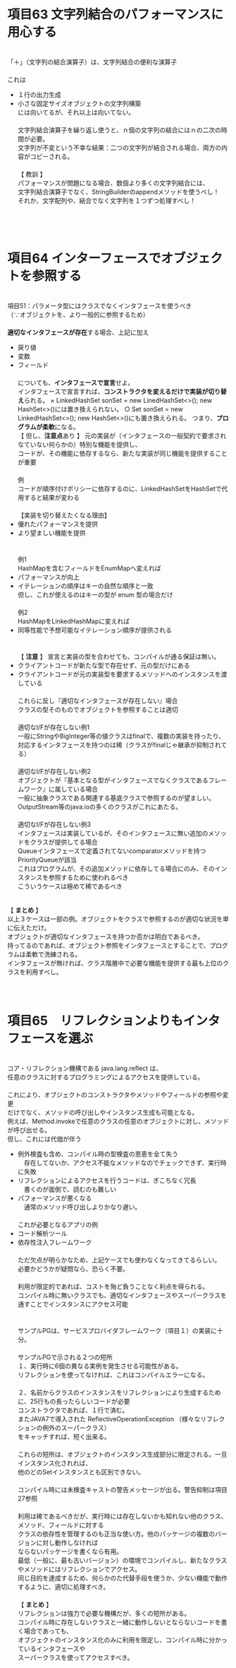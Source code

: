 # 項目63 文字列結合のパフォーマンスに用心する
　  
「＋」（文字列の結合演算子）は、文字列結合の便利な演算子  
　  
これは
- １行の出力生成
- 小さな固定サイズオブジェクトの文字列構築
　  
には向いてるが、それ以上は向いてない。
　  
　  
文字列結合演算子を繰り返し使うと、ｎ個の文字列の結合にはｎの二次の時間が必要。  
文字列が不変という不幸な結果：二つの文字列が結合される場合、両方の内容がコピーされる。  
　  
【 教訓 】  
	パフォーマンスが問題になる場合、数個より多くの文字列結合には、  
	文字列結合演算子でなく、StringBuilderのappendメソッドを使うべし！  
	それか、文字配列や、結合でなく文字列を１つずつ処理すべし！  
　  
　  
　  
# 項目64 インターフェースでオブジェクトを参照する
　  
項目51：パラメータ型にはクラスでなくインタフェースを使うべき  
（∵オブジェクトを、より一般的に参照するため）  
　  
**適切なインタフェースが存在**する場合、上記に加え  
- 戻り値
- 変数
- フィールド  
　  
についても、**インタフェースで宣言**せよ。
　  
インタフェースで宣言すれば、**コンストラクタを変えるだけで実装が切り替え**られる。
×	LinkedHashSet<Son> sonSet =	new LinedHashSet<>();
								new HashSet<>()には置き換えられない。
○	Set<Son> sonSet =	new LinkedHashSet<>();
						new HashSet<>()にも置き換えられる。
つまり、**プログラムが柔軟**になる。
　  
【 但し、**注意点**あり 】
元の実装が（インタフェースの一般契約で要求されなていない何らかの）特別な機能を提供し、  
コードが、その機能に依存するなら、新たな実装が同じ機能を提供することが重要  
　  
例  
コードが順序付けポリシーに依存するのに、LinkedHashSetをHashSetで代用すると結果が変わる
　  
　  
【実装を切り替えたくなる理由】
- 優れたパフォーマンスを提供
- より望ましい機能を提供  
　  
　  
例1  
HashMapを含むフィールドをEnumMapへ変えれば  
- パフォーマンスが向上
- イテレーションの順序はキーの自然な順序と一致  
但し、これが使えるのはキーの型が enum 型の場合だけ  
　  
例2  
HashMapをLinkedHashMapに変えれば
- 同等性能で予想可能なイテレーション順序が提供される  
　  
　  
【 **注意** 】
宣言と実装の型を合わせても、コンパイルが通る保証は無い。　  
- クライアントコードが新たな型で存在せず、元の型だけにある  
- クライアントコードが元の実装型を要求するメソッドへのインスタンスを渡している
　  
　  
これらに反し『適切なインタフェースが存在しない』場合　  
クラスの型そのものでオブジェクトを参照することは適切　  
　  
適切なI/Fが存在しない例1  
一般にStringやBigInteger等の値クラスはfinalで、複数の実装を持ったり、  
対応するインタフェースを持つのは稀（クラスがfinalじゃ継承が抑制されてる）  
　  
適切なI/Fが存在しない例2  　  
オブジェクトが『基本となる型がインタフェースでなくクラスであるフレームワーク』に属している場合　  
一般に抽象クラスである関連する基底クラスで参照するのが望ましい。　  
OutputStream等のjava.ioの多くのクラスがこれにあたる。　  
　  
適切なI/Fが存在しない例3  　  
インタフェースは実装しているが、そのインタフェースに無い追加のメソッドをクラスが提供してる場合  
Queueインタフェースで定義されてないcomparatorメソッドを持つPriorityQueueが該当　  
これはプログラムが、その追加メソッドに依存してる場合にのみ、そのインスタンスを参照するために使われるべき  
こういうケースは極めて稀であるべき　  
　  

【 **まとめ** 】  
以上３ケースは一部の例。オブジェクトをクラスで参照するのが適切な状況を単に伝えただけ。　  
オブジェクトが適切なインタフェースを持つか否かは明白であるべき。　  
持ってるのであれば、オブジェクト参照をインタフェースとすることで、プログラムは柔軟で洗練される。　  
インタフェースが無ければ、クラス階層中で必要な機能を提供する最も上位のクラスを利用すべし。　  
　  
　  
# 項目65　リフレクションよりもインタフェースを選ぶ　  
　  
コア・リフレクション機構である java.lang.reflect は、  
任意のクラスに対するプログラミングによるアクセスを提供している。　  
　  
これにより、オブジェクトのコンストラクタやメソッドやフィールドの参照や変更　  
だけでなく、メソッドの呼び出しやインスタンス生成も可能となる。　  
例えば、Method.invokeで任意のクラスの任意のオブジェクトに対し、メソッドが呼び出せる。　  
但し、これには代価が伴う　  
- 例外検査も含め、コンパイル時の型検査の恩恵を全て失う　  
　存在してないか、アクセス不能なメソッドなのでチェックできず、実行時に失敗　  
- リフレクションによるアクセスを行うコードは、ぎこちなく冗長　  
　書くのが面倒で、読むのも難しい　  
- パフォーマンスが悪くなる　  
　通常のメソッド呼び出しよりかなり遅い。　  
　  
これが必要となるアプリの例　  
- コード解析ツール　  
- 依存性注入フレームワーク　  
　  
ただ欠点が明らかなため、上記ケースでも使わなくなってきてるらしい。　  
必要かどうかが疑問なら、恐らく不要。　  
　  
利用が限定的であれば、コストを殆ど負うことなく利点を得られる。　  
コンパイル時に無いクラスでも、適切なインタフェースやスーパークラスを通すことでインスタンスにアクセス可能　  
　  
　  
サンプルPGは、サービスプロバイダフレームワーク（項目１）の実装に十分。　  
　  
サンプルPGで示される２つの短所　  
１、実行時に6個の異なる実例を発生させる可能性がある。　  
リフレクションを使ってなければ、これはコンパイルエラーになる。　  
　  
２、名前からクラスのインスタンスをリフレクションにより生成するために、25行もの長ったらしいコードが必要　  
コンストラクタであれば、１行で済む。　  
またJAVA7で導入された ReflectiveOperationException （様々なリフレクションの例外のスーパークラス）　  
をキャッチすれば、短く出来る。　  
　  
これらの短所は、オブジェクトのインスタンス生成部分に限定される。一旦インスタンス化されれば、　  
他のどのSetインスタンスとも区別できない。　  
　  
コンパイル時には未検査キャストの警告メッセージが出る。警告抑制は項目27参照　  
　  
利用は稀であるべきだが、実行時には存在しないかも知れない他のクラス、メソッド、フィールドに対する　  
クラスの依存性を管理するのも正当な使い方。他のパッケージの複数のバージョンに対し動作しなければ　  
ならないパッケージを書くなら有用。　  
最低（一般に、最も古いバージョン）の環境でコンパイルし、新たなクラスやメソッドにはリフレクションでアクセス。　  
同じ目的を達成するため、何らかのた代替手段を使うか、少ない機能で動作するように、適切に処理すべき。　  
　  
【 **まとめ** 】  
リフレクションは強力で必要な機構だが、多くの短所がある。　  
コンパイル時に存在しないクラスと一緒に動作しないとならないコードを書く場合であっても、　  
オブジェクトのインスタンス化のみに利用を限定し、コンパイル時に分かっているインタフェースや  　  
スーパークラスを使ってアクセスすべき。　  
　  
　  
